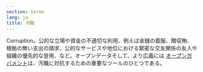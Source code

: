```yaml
---
section: terms
lang: ja
title: 汚職
---
```


Corruption。公的な立場や資金の不適切な利用、例えば金銭の着服、贈収賄、根拠の無い支出の請求、公的なサービスや地位における緊密な交友関係の友人や組織の優先的な登用、など。オープンデータそして、より広義には [オープンガバメント](../open-government/)は、汚職に対抗するための重要なツールのひとつである。
